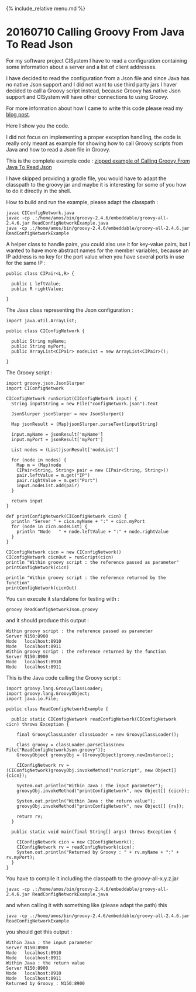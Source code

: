 {% include_relative menu.md %}

# 20160710 Calling Groovy From Java To Read Json

For my software project CISystem I have to read a configuration containing
some information about a server and a list of client addresses.

I have decided to read the configuration from a Json file and
since Java has no native Json support and I did not want to use third party
jars I haver decided to call a Groovy script instead, because Groovy has native
Json support and CISystem will have other connections to using Groovy.

For more information about how I came to write this code
please read my [blog post](index.html#calling-groovy-from-java-to-read-json).

Here I show you the code.

I did not focus on implementing a proper exception handling, the code is really only
meant as example for showing how to call Groovy scripts from Java and how to read
a Json file in Groovy.

This is the complete example code :
[zipped example of Calling Groovy From Java To Read Json](examples/CallingGroovyFromJavaToReadJson.zip)

I have skipped providing a gradle file, you would have to adapt the classpath to the groovy jar
and maybe it is interesting for some of you how to do it directly in the shell.

How to build and run the example, please adapt the classpath :

    javac CIConfigNetwork.java
    javac -cp .:/home/amos/bin/groovy-2.4.6/embeddable/groovy-all-2.4.6.jar ReadConfigNetworkExample.java
    java -cp .:/home/amos/bin/groovy-2.4.6/embeddable/groovy-all-2.4.6.jar ReadConfigNetworkExample

A helper class to handle pairs, you could also use it for key-value pairs, but
I wanted to have more abstract names for the member variables, because an
IP address is no key for the port value when you have several ports in use for the
same IP :

    public class CIPair<L,R> {

      public L leftValue;
      public R rightValue;

    }

The Java class representing the Json configuration :

    import java.util.ArrayList;

    public class CIConfigNetwork {

      public String myName;
      public String myPort;
      public ArrayList<CIPair> nodeList = new ArrayList<CIPair>();

    }

The Groovy script :

    import groovy.json.JsonSlurper
    import CIConfigNetwork

    CIConfigNetwork runScript(CIConfigNetwork input) {
      String inputString = new File("configNetwork.json").text

      JsonSlurper jsonSlurper = new JsonSlurper()

      Map jsonResult = (Map)jsonSlurper.parseText(inputString)

      input.myName = jsonResult['myName']
      input.myPort = jsonResult['myPort']

      List nodes = (List)jsonResult['nodeList']

      for (node in nodes) {
        Map m = (Map)node
        CIPair<String, String> pair = new CIPair<String, String>()
        pair.leftValue = m.get("IP")
        pair.rightValue = m.get("Port")
        input.nodeList.add(pair)
      }

      return input
    }

    def printConfigNetwork(CIConfigNetwork cicn) {
      println "Server " + cicn.myName + ":" + cicn.myPort
      for (node in cicn.nodeList) {
        println "Node   " + node.leftValue + ":" + node.rightValue
      }
    }

    CIConfigNetwork cicn = new CIConfigNetwork()
    CIConfigNetwork cicnOut = runScript(cicn)
    println "Within groovy script : the reference passed as parameter"
    printConfigNetwork(cicn)

    println "Within groovy script : the reference returned by the function"
    printConfigNetwork(cicnOut)

You can execute it standalone for testing with :

    groovy ReadConfigNetworkJson.groovy

and it should produce this output :

    Within groovy script : the reference passed as parameter
    Server N150:8900
    Node   localhost:8910
    Node   localhost:8911
    Within groovy script : the reference returned by the function
    Server N150:8900
    Node   localhost:8910
    Node   localhost:8911

This is the Java code calling the Groovy script :

    import groovy.lang.GroovyClassLoader;
    import groovy.lang.GroovyObject;
    import java.io.File;

    public class ReadConfigNetworkExample {

      public static CIConfigNetwork readConfigNetwork(CIConfigNetwork cicn) throws Exception {

        final GroovyClassLoader classLoader = new GroovyClassLoader();

        Class groovy = classLoader.parseClass(new File("ReadConfigNetworkJson.groovy"));
        GroovyObject groovyObj = (GroovyObject)groovy.newInstance();

        CIConfigNetwork rv = (CIConfigNetwork)groovyObj.invokeMethod("runScript", new Object[] {cicn});

        System.out.println("Within Java : the input parameter");
        groovyObj.invokeMethod("printConfigNetwork", new Object[] {cicn});

        System.out.println("Within Java : the return value");
        groovyObj.invokeMethod("printConfigNetwork", new Object[] {rv});

        return rv;
      }

      public static void main(final String[] args) throws Exception {

        CIConfigNetwork cicn = new CIConfigNetwork();
        CIConfigNetwork rv = readConfigNetwork(cicn);
        System.out.println("Returned by Groovy : " + rv.myName + ":" + rv.myPort);
      }
    }

You have to compile it including the classpath to the groovy-all-x.y.z.jar

    javac -cp .:/home/amos/bin/groovy-2.4.6/embeddable/groovy-all-2.4.6.jar ReadConfigNetworkExample.java

and when calling it with something like (please adapt the path) this

    java -cp .:/home/amos/bin/groovy-2.4.6/embeddable/groovy-all-2.4.6.jar ReadConfigNetworkExample

you should get this output :

    Within Java : the input parameter
    Server N150:8900
    Node   localhost:8910
    Node   localhost:8911
    Within Java : the return value
    Server N150:8900
    Node   localhost:8910
    Node   localhost:8911
    Returned by Groovy : N150:8900
